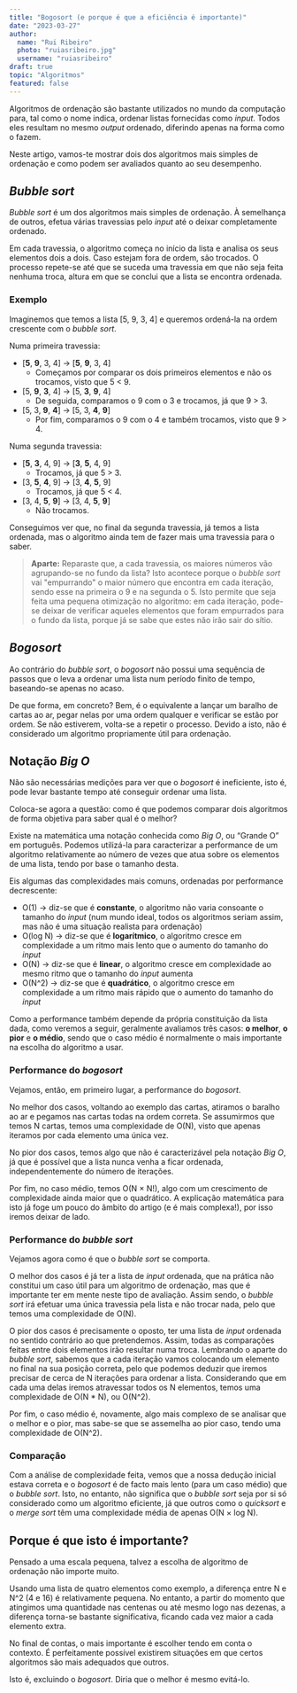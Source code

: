 ```yaml
---
title: "Bogosort (e porque é que a eficiência é importante)"
date: "2023-03-27"
author:
  name: "Rui Ribeiro"
  photo: "ruiasribeiro.jpg"
  username: "ruiasribeiro"
draft: true
topic: "Algoritmos"
featured: false
---
```


Algoritmos de ordenação são bastante utilizados no mundo da computação para, tal como o nome indica, ordenar listas fornecidas como _input_. Todos eles resultam no mesmo _output_ ordenado, diferindo apenas na forma como o fazem.

Neste artigo, vamos-te mostrar dois dos algoritmos mais simples de ordenação e como podem ser avaliados quanto ao seu desempenho.

## _Bubble sort_

_Bubble sort_ é um dos algoritmos mais simples de ordenação. À semelhança de outros, efetua várias travessias pelo _input_ até o deixar completamente ordenado.

Em cada travessia, o algoritmo começa no início da lista e analisa os seus elementos dois a dois. Caso estejam fora de ordem, são trocados. O processo repete-se até que se suceda uma travessia em que não seja feita nenhuma troca, altura em que se conclui que a lista se encontra ordenada.

### Exemplo

Imaginemos que temos a lista [5, 9, 3, 4] e queremos ordená-la na ordem crescente com o _bubble sort_.

Numa primeira travessia:

- [**5**, **9**, 3, 4] → [**5**, **9**, 3, 4]
  - Começamos por comparar os dois primeiros elementos e não os trocamos, visto que 5 < 9.
- [5, **9**, **3**, 4] → [5, **3**, **9**, 4]
  - De seguida, comparamos o 9 com o 3 e trocamos, já que 9 > 3.
- [5, 3, **9**, **4**] → [5, 3, **4**, **9**]
  - Por fim, comparamos o 9 com o 4 e também trocamos, visto que 9 > 4.

Numa segunda travessia:

- [**5**, **3**, 4, 9] → [**3**, **5**, 4, 9]
  - Trocamos, já que 5 > 3.
- [3, **5**, **4**, 9] → [3, **4**, **5**, 9]
  - Trocamos, já que 5 < 4.
- [3, 4, **5**, **9**] → [3, 4, **5**, **9**]
  - Não trocamos.

Conseguimos ver que, no final da segunda travessia, já temos a lista ordenada, mas o algoritmo ainda tem de fazer mais uma travessia para o saber.

> **Aparte:** Reparaste que, a cada travessia, os maiores números vão agrupando-se no fundo da lista? Isto acontece porque o _bubble sort_ vai "empurrando" o maior número que encontra em cada iteração, sendo esse na primeira o 9 e na segunda o 5. Isto permite que seja feita uma pequena otimização no algoritmo: em cada iteração, pode-se deixar de verificar aqueles elementos que foram empurrados para o fundo da lista, porque já se sabe que estes não irão sair do sítio.

## _Bogosort_

Ao contrário do _bubble sort_, o _bogosort_ não possui uma sequência de passos que o leva a ordenar uma lista num período finito de tempo, baseando-se apenas no acaso.

De que forma, em concreto? Bem, é o equivalente a lançar um baralho de cartas ao ar, pegar nelas por uma ordem qualquer e verificar se estão por ordem. Se não estiverem, volta-se a repetir o processo. Devido a isto, não é considerado um algoritmo propriamente útil para ordenação.

## Notação _Big O_

Não são necessárias medições para ver que o _bogosort_ é ineficiente, isto é, pode levar bastante tempo até conseguir ordenar uma lista.

Coloca-se agora a questão: como é que podemos comparar dois algoritmos de forma objetiva para saber qual é o melhor?

Existe na matemática uma notação conhecida como _Big O_, ou “Grande O” em português. Podemos utilizá-la para caracterizar a performance de um algoritmo relativamente ao número de vezes que atua sobre os elementos de uma lista, tendo por base o tamanho desta.

Eis algumas das complexidades mais comuns, ordenadas por performance decrescente:

- O(1) → diz-se que é **constante**, o algoritmo não varia consoante o tamanho do _input_ (num mundo ideal, todos os algoritmos seriam assim, mas não é uma situação realista para ordenação)
- O(log N) → diz-se que é **logarítmico**, o algoritmo cresce em complexidade a um ritmo mais lento que o aumento do tamanho do _input_
- O(N) → diz-se que é **linear**, o algoritmo cresce em complexidade ao mesmo ritmo que o tamanho do _input_ aumenta
- O(N^2) → diz-se que é **quadrático**, o algoritmo cresce em complexidade a um ritmo mais rápido que o aumento do tamanho do _input_

Como a performance também depende da própria constituição da lista dada, como veremos a seguir, geralmente avaliamos três casos: **o melhor**, **o pior** e **o médio**, sendo que o caso médio é normalmente o mais importante na escolha do algoritmo a usar.

### Performance do _bogosort_

Vejamos, então, em primeiro lugar, a performance do _bogosort_.

No melhor dos casos, voltando ao exemplo das cartas, atiramos o baralho ao ar e pegamos nas cartas todas na ordem correta. Se assumirmos que temos N cartas, temos uma complexidade de O(N), visto que apenas iteramos por cada elemento uma única vez.

No pior dos casos, temos algo que não é caracterizável pela notação _Big O_, já que é possível que a lista nunca venha a ficar ordenada, independentemente do número de iterações.

Por fim, no caso médio, temos O(N × N!), algo com um crescimento de complexidade ainda maior que o quadrático. A explicação matemática para isto já foge um pouco do âmbito do artigo (e é mais complexa!), por isso iremos deixar de lado.

### Performance do _bubble sort_

Vejamos agora como é que o _bubble sort_ se comporta.

O melhor dos casos é já ter a lista de _input_ ordenada, que na prática não constitui um caso útil para um algoritmo de ordenação, mas que é importante ter em mente neste tipo de avaliação. Assim sendo, o _bubble sort_ irá efetuar uma única travessia pela lista e não trocar nada, pelo que temos uma complexidade de O(N).

O pior dos casos é precisamente o oposto, ter uma lista de _input_ ordenada no sentido contrário ao que pretendemos. Assim, todas as comparações feitas entre dois elementos irão resultar numa troca. Lembrando o aparte do _bubble sort_, sabemos que a cada iteração vamos colocando um elemento no final na sua posição correta, pelo que podemos deduzir que iremos precisar de cerca de N iterações para ordenar a lista. Considerando que em cada uma delas iremos atravessar todos os N elementos, temos uma complexidade de O(N \* N), ou O(N^2).

Por fim, o caso médio é, novamente, algo mais complexo de se analisar que o melhor e o pior, mas sabe-se que se assemelha ao pior caso, tendo uma complexidade de O(N^2).

### Comparação

Com a análise de complexidade feita, vemos que a nossa dedução inicial estava correta e o _bogosort_ é de facto mais lento (para um caso médio) que o _bubble sort_. Isto, no entanto, não significa que o _bubble sort_ seja por si só considerado como um algoritmo eficiente, já que outros como o _quicksort_ e o _merge sort_ têm uma complexidade média de apenas O(N × log N).

## Porque é que isto é importante?

Pensado a uma escala pequena, talvez a escolha de algoritmo de ordenação não importe muito.

Usando uma lista de quatro elementos como exemplo, a diferença entre N e N^2 (4 e 16) é relativamente pequena. No entanto, a partir do momento que atingimos uma quantidade nas centenas ou até mesmo logo nas dezenas, a diferença torna-se bastante significativa, ficando cada vez maior a cada elemento extra.

No final de contas, o mais importante é escolher tendo em conta o contexto. É perfeitamente possível existirem situações em que certos algoritmos são mais adequados que outros.

Isto é, excluindo o _bogosort_. Diria que o melhor é mesmo evitá-lo.
